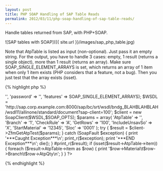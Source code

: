 ```yaml
---
layout: post
title: PHP SOAP Handling of SAP Table Reads
permalink: 2012/03/11/php-soap-handling-of-sap-table-reads/
---
```


Handle tables returned from SAP, with PHP+SOAP.

![SAP tables with SOAP]({{ site.url }}/images/sap_php_table.jpg)

<!--excerpt-->

Note that AtpTable is listed as input (non-optional). Just pass it an empty string. For the output, you have to handle 3 cases: empty, 1 result (returns a single object), more than 1 result (returns an array). Make sure SOAP_SINGLE_ELEMENT_ARRAYS is set, which returns an array of 1 item when only 1 item exists (PHP considers that a feature, not a bug). Then you just test that the array exists (isset).

{% highlight php %}

<?php
$SOAP_OPTS = array( 'login' => '<THEACCOUNT>',
                    'password' => '<THEPASSWORD>',
                    'features' => SOAP_SINGLE_ELEMENT_ARRAYS);
$WSDL = 'http://sap.corp.example.com:8000/sap/bc/srt/wsdl/bndg_BLAHBLAHBLAH/wsdl11/allinone/standard/document?sap-client=100';
$client = new SoapClient($WSDL,$SOAP_OPTS);
$params = array(
    'AtpTable' => '',
    'Branch' => '1',
    'CheckRule' => 'A',
    'GetRows' => '100',
    'IncludeUnsavSo' => 'X',
    'StartMaterial' => '12345',
    'Sloc' => '0001'
);

try
{
    $result = $client->ZfmGetAtpTest($params);
}

catch (SoapFault $exception)
{
    print '***Caught Exception***\n';
    print_r($exception);
    print '***END Exception***\n';
    die();
}

#print_r($result);
if (isset($result->AtpTable->item)) {
    foreach ($result->AtpTable->item as $row) {
        print '$row->Material\t$row->Branch\t$row->AtpQty\n';
    }
}
?>
{% endhighlight %}


